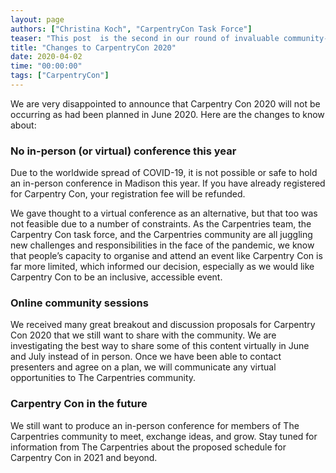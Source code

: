 ```yaml
---
layout: page
authors: ["Christina Koch", "CarpentryCon Task Force"]
teaser: "This post  is the second in our round of invaluable community-contributed tips for teaching online."
title: "Changes to CarpentryCon 2020"
date: 2020-04-02
time: "00:00:00"
tags: ["CarpentryCon"]
---
```


We are very disappointed to announce that Carpentry Con 2020 will not be occurring as had been planned in June 2020. Here are the changes to know about: 

### No in-person (or virtual) conference this year

Due to the worldwide spread of COVID-19, it is not possible or safe to hold an in-person conference in Madison this year. If you have already registered for Carpentry Con, your registration fee will be refunded. 

We gave thought to a virtual conference as an alternative, but that too was not feasible due to a number of constraints. As the Carpentries team, the Carpentry Con task force, and the Carpentries community are all juggling new challenges and responsibilities in the face of the pandemic, we know that people’s capacity to organise and attend an event like Carpentry Con is far more limited, which informed our decision, especially as we would like Carpentry Con to be an inclusive, accessible event. 

### Online community sessions

We received many great breakout and discussion proposals for Carpentry Con 2020 that we still want to share with the community. We are investigating the best way to share some of this content virtually in June and July  instead of in person. Once we have been able to contact presenters and agree on a plan, we will communicate any virtual opportunities to The Carpentries community. 

### Carpentry Con in the future

We still want to produce an in-person conference for members of The Carpentries community to meet, exchange ideas, and grow. Stay tuned for information from The Carpentries about the proposed schedule for Carpentry Con in 2021 and beyond. 
